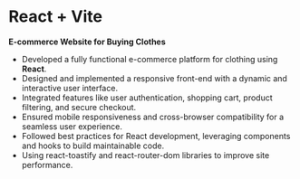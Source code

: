 # React + Vite

**E-commerce Website for Buying Clothes**  
- Developed a fully functional e-commerce platform for clothing using **React**.  
- Designed and implemented a responsive front-end with a dynamic and interactive user interface.  
- Integrated features like user authentication, shopping cart, product filtering, and secure checkout.  
- Ensured mobile responsiveness and cross-browser compatibility for a seamless user experience.  
- Followed best practices for React development, leveraging components and hooks to build maintainable code.
- Using react-toastify and react-router-dom libraries to improve site performance.
